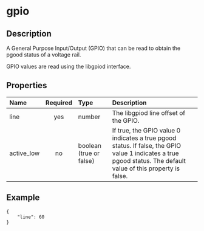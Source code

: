 # gpio

## Description

A General Purpose Input/Output (GPIO) that can be read to obtain the pgood
status of a voltage rail.

GPIO values are read using the libgpiod interface.

## Properties

| Name       | Required | Type                    | Description                                                                                                                                                     |
| :--------- | :------: | :---------------------- | :-------------------------------------------------------------------------------------------------------------------------------------------------------------- |
| line       |   yes    | number                  | The libgpiod line offset of the GPIO.                                                                                                                           |
| active_low |    no    | boolean (true or false) | If true, the GPIO value 0 indicates a true pgood status. If false, the GPIO value 1 indicates a true pgood status. The default value of this property is false. |

## Example

```
{
    "line": 60
}
```
